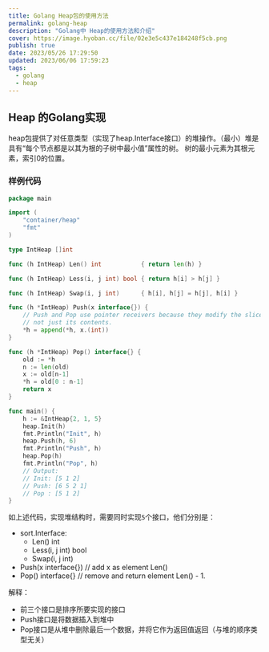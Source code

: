 ```yaml
---
title: Golang Heap包的使用方法
permalink: golang-heap
description: "Golang中 Heap的使用方法和介绍"
cover: https://image.hyoban.cc/file/02e3e5c437e184248f5cb.png
publish: true
date: 2023/05/26 17:29:50
updated: 2023/06/06 17:59:23
tags:
  - golang
  - heap
---
```


## Heap 的Golang实现

heap包提供了对任意类型（实现了heap.Interface接口）的堆操作。（最小）堆是具有“每个节点都是以其为根的子树中最小值”属性的树。
树的最小元素为其根元素，索引0的位置。

### 样例代码

```go
package main

import (
    "container/heap"
    "fmt"
)

type IntHeap []int

func (h IntHeap) Len() int           { return len(h) }

func (h IntHeap) Less(i, j int) bool { return h[i] > h[j] }

func (h IntHeap) Swap(i, j int)      { h[i], h[j] = h[j], h[i] }

func (h *IntHeap) Push(x interface{}) {
    // Push and Pop use pointer receivers because they modify the slice's length,
    // not just its contents.
    *h = append(*h, x.(int))
}

func (h *IntHeap) Pop() interface{} {
    old := *h
    n := len(old)
    x := old[n-1]
    *h = old[0 : n-1]
    return x
}

func main() {
    h := &IntHeap{2, 1, 5}
    heap.Init(h)
    fmt.Println("Init", h)
    heap.Push(h, 6)
    fmt.Println("Push", h)
    heap.Pop(h)
    fmt.Println("Pop", h)
    // Output:
    // Init: [5 1 2]
    // Push: [6 5 2 1]
    // Pop : [5 1 2]
}
```

如上述代码，实现堆结构时，需要同时实现`5`个接口，他们分别是：

* sort.Interface:
  * Len() int
  * Less(i, j int) bool
  * Swap(i, j int)
* Push(x interface{}) // add x as element Len()
* Pop() interface{}   // remove and return element Len() - 1.

解释：

* 前三个接口是排序所要实现的接口
* Push接口是将数据插入到堆中
* Pop接口是从堆中删除最后一个数据，并将它作为返回值返回（与堆的顺序类型无关）

